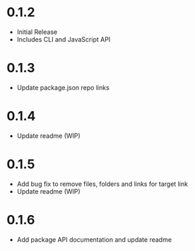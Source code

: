 0.1.2
==================

  * Initial Release
  * Includes CLI and JavaScript API

0.1.3
==================

  * Update package.json repo links

0.1.4
==================

  * Update readme (WIP)

0.1.5
==================

  * Add bug fix to remove files, folders and links for target link
  * Update readme (WIP)

0.1.6
==================

  * Add package API documentation and update readme
